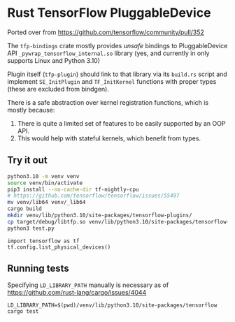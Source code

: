 # Rust TensorFlow PluggableDevice

Ported over from https://github.com/tensorflow/community/pull/352

The `tfp-bindings` crate mostly provides *unsafe* bindings to PluggableDevice API `_pywrap_tensorflow_internal.so` library (yes, and currently in only supports Linux and Python 3.10)

Plugin itself (`tfp-plugin`) should link to that library via its `build.rs` script and implement `SE_InitPlugin` and `TF_InitKernel` functions with proper types (these are excluded from bindgen).

There is a safe abstraction over kernel registration functions, which is mostly because:
1. There is quite a limited set of features to be easily supported by an OOP API.
2. This would help with stateful kernels, which benefit from types.

## Try it out

```bash
python3.10 -m venv venv
source venv/bin/activate
pip3 install --no-cache-dir tf-nightly-cpu
# https://github.com/tensorflow/tensorflow/issues/55497
mv venv/lib64 venv/_lib64
cargo build
mkdir venv/lib/python3.10/site-packages/tensorflow-plugins/
cp target/debug/libtfp.so venv/lib/python3.10/site-packages/tensorflow-plugins/
python3 test.py
```

```python3
import tensorflow as tf
tf.config.list_physical_devices()
```

## Running tests

Specifying `LD_LIBRARY_PATH` manually is necessary as of https://github.com/rust-lang/cargo/issues/4044

```
LD_LIBRARY_PATH=$(pwd)/venv/lib/python3.10/site-packages/tensorflow cargo test
````
